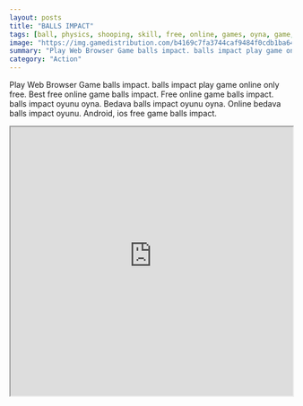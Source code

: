 ```yaml
---
layout: posts
title: "BALLS IMPACT"
tags: [ball, physics, shooping, skill, free, online, games, oyna, game, free, games, play, play, games]
image: "https://img.gamedistribution.com/b4169c7fa3744caf9484f0cdb1ba6431.jpg"
summary: "Play Web Browser Game balls impact. balls impact play game online only free. Best free online game balls impact. Free online game balls impact. balls impact oyunu oyna. Bedava balls impact oyunu oyna. Online bedava balls impact oyunu. Android, ios free game balls impact."
category: "Action"
---
```


Play Web Browser Game balls impact. balls impact play game online only free. Best free online game balls impact. Free online game balls impact. balls impact oyunu oyna. Bedava balls impact oyunu oyna. Online bedava balls impact oyunu. Android, ios free game balls impact.

<iframe width="100%" height="480px;" src="https://html5.gamedistribution.com/b4169c7fa3744caf9484f0cdb1ba6431/"></iframe>